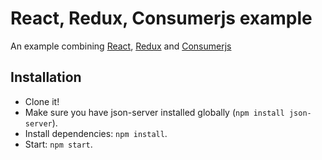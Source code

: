 # React, Redux, Consumerjs example

An example combining [React](https://facebook.github.io/react/), [Redux](http://redux.js.org/docs/introduction/) and [Consumerjs](https://github.com/maykinmedia/consumerjs)

## Installation

- Clone it!
- Make sure you have json-server installed globally (`npm install json-server`).
- Install dependencies: `npm install`.
- Start: `npm start`.
